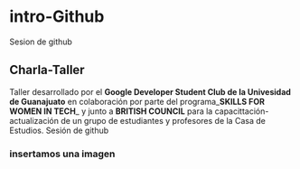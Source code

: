 # intro-Github
 Sesion de github

## Charla-Taller

Taller desarrollado por el **Google Developer Student Club de la Univesidad de Guanajuato** en colaboración por parte del programa_**SKILLS FOR WOMEN IN TECH**_ y junto a **BRITISH COUNCIL** para la capacittación-actualización de un grupo de estudiantes y profesores de la Casa de Estudios.
Sesión de github


### insertamos una imagen 